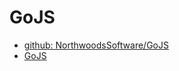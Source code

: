 # GoJS

- [github: NorthwoodsSoftware/GoJS](https://github.com/NorthwoodsSoftware/GoJS/tree/master)
- [GoJS](https://gojs.net/latest/)
